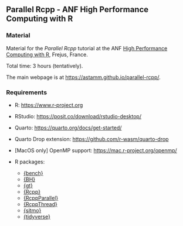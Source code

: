 ## Parallel Rcpp - ANF High Performance Computing with R

### Material

Material for the *Parallel Rcpp* tutorial at the ANF [High Performance Computing
with R](https://indico.mathrice.fr/event/536/), Frejus, France. 

Total time: 3 hours (tentatively).

The main webpage is at <https://astamm.github.io/parallel-rcpp/>.

### Requirements

- R: <https://www.r-project.org>
- RStudio: <https://posit.co/download/rstudio-desktop/>
- Quarto: <https://quarto.org/docs/get-started/>
- Quarto Drop extension: <https://github.com/r-wasm/quarto-drop>
- [MacOS only] OpenMP support: <https://mac.r-project.org/openmp/>
- R packages: 

    - [{bench}](https://bench.r-lib.org/)
    - [{BH}](https://dirk.eddelbuettel.com/code/bh.html)
    - [{gt}](https://gt.rstudio.com/)
    - [{Rcpp}](https://dirk.eddelbuettel.com/code/rcpp.html)
    - [{RcppParallel}](https://rcppcore.github.io/RcppParallel/)
    - [{RcppThread}](https://github.com/tnagler/RcppThread)
    - [{sitmo}](http://thecoatlessprofessor.com/projects/sitmo/)
    - [{tidyverse}](https://www.tidyverse.org)
